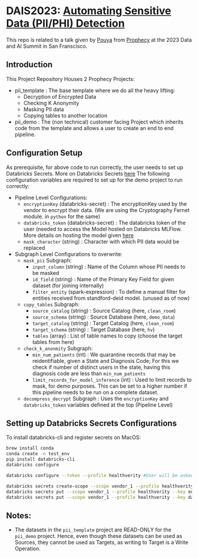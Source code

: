 # DAIS2023: [Automating Sensitive Data (PII/PHI) Detection](https://www.databricks.com/dataaisummit/session/automating-sensitive-data-piiphi-detection/)
This repo is related to a talk given by [Pouya](https://www.linkedin.com/in/pouya-data/) from [Prophecy](https://www.prophecy.io/) at the 2023 Data and AI Summit in San Franscisco. 

## Introduction
This Project Repository Houses 2 Prophecy Projects:
- pii_template : The base template where we do all the heavy lifting:
  - Decryption of Encrypted Data
  - Checking K Anonymity
  - Masking PII data
  - Copying tables to another location
- pii_demo : The (non technical) customer facing Project which inherits code from the template and allows a user to create an end to end pipeline.

## Configuration Setup
As prerequisite, for above code to run correctly, the user needs to set up Databricks Secrets. More on Databricks Secrets [here](https://docs.databricks.com/security/secrets/index.html)
The following configuration variables are required to set up for the demo project to run correctly:
- Pipeline Level Configurations:
  - `encryptionKey` (databricks-secret) : The encryptionKey used by the vendor to encrypt their data. (We are using the Cryptography Fernet module. in `python` for the same)
  - `databricks_token` (databricks-secret) : The databricks token of the user (needed to access the Model hosted on Databricks MLFlow. More details on hosting the model given [here](https://github.com/SimpleDataLabsInc/dais2023_automating_sensitive_data_detection/tree/main/pii_template)
  - `mask_character` (string) : Character with which PII data would be replaced
- Subgraph Level Configurations to overwrite:
  - `mask_pii` Subgraph:
    - `input_column` (string) : Name of the Column whose PII needs to be masked
    - `id_field` (string) : Name of the Primary Key Field for given dataset (for joining internally)
    - `filter_entity` (spark-expression) : To define a manual filter for entities received from standford-deid model. (unused as of now)
  - `copy_tables` Subgraph:
    - `source_catalog` (string) : Source Catalog (here, `clean_room`)
    - `source_schema` (string) : Source Database (here, `demo_data`)
    - `target_catalog` (string) : Target Catalog (here, `clean_room`)
    - `target_schema` (string) : Target Database (here, `hv`)
    - `tables` (array<string>) : List of table names to copy (choose the target tables from here)
  - `check_k_anonmity` Subgraph:
    - `min_num_patients` (int) : We quarantine records that may be reidentifiable, given a State and Diagnosis Code; For this we check if number of distinct users in the state, having this diagnosis code are less than `min_num_patients` 
    - `limit_records_for_model_inference` (int) : Used to limit records to mask, for demo purposes. This can be set to a higher number if this pipeline needs to be run on a complete dataset.
  - `decompress_decrypt` Subgraph : Uses the `encryptionKey` and `databricks_token` variables defined at the top (Pipeline Level)

## Setting up Databricks Secrets Configurations
To install databricks-cli and register secrets on MacOS:
```bash
brew install conda
conda create -n test_env
pip install databricks-cli
databricks configure

databricks configure --token --profile healthverity #User will be asked to provide workspace URL and Databricks token

databricks secrets create-scope --scope vendor_1 --profile healthverity
databricks secrets put --scope vendor_1 --profile healthverity --key encryption_key # Will open a file to paste the encryption key. Note that there should be no newline 
databricks secrets put --scope vendor_1 --profile healthverity --key databricks_token # Will open a file to paste the databricks token. Note that there should be no newline 
```

## Notes:
- The datasets in the `pii_template` project are READ-ONLY for the `pii_demo` project. Hence, even though these datasets can be used as Sources, they cannot be used as Targets, as writing to Target is a Write Operation.
